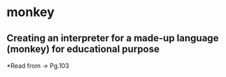 # monkey

## Creating an interpreter for a made-up language (monkey) for educational purpose

*Read from -> Pg.103

